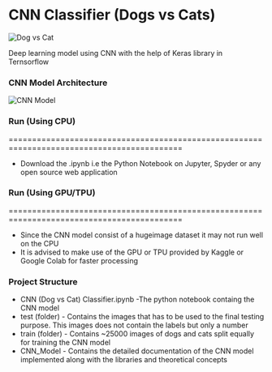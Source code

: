 # CNN Classifier (Dogs vs Cats)


![Dog vs Cat](https://i.ibb.co/qJNnzwY/rsz-1dog-vs-cat.jpg)



Deep learning model using CNN with the help of Keras library in Ternsorflow



### CNN Model Architecture
 
![CNN Model](https://i.ibb.co/BfZPvbp/cnn-classifier.jpg)


### Run (Using CPU)
===========================================================================================
- Download the .ipynb i.e the Python Notebook on Jupyter, Spyder or any open source web application

### Run (Using GPU/TPU)
===========================================================================================
- Since the CNN model consist of a hugeimage dataset it may not run well on the CPU
- It is advised to make use of the GPU or TPU provided by Kaggle or Google Colab for faster processing

### Project Structure
- CNN (Dog vs Cat) Classifier.ipynb -The python notebook containg the CNN model 
- test (folder)  - Contains the images that has to be used to the final testing purpose. This images does not contain the labels but only a number 
- train (folder) - Contains ~25000 images of dogs and cats split equally for training the CNN model
- CNN_Model - Contains the detailed documentation of the CNN model implemented along with the libraries and theoretical concepts
